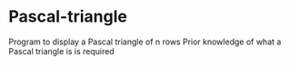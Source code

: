 # Pascal-triangle
Program to display a Pascal triangle of n rows
Prior knowledge of what a Pascal triangle is is required
